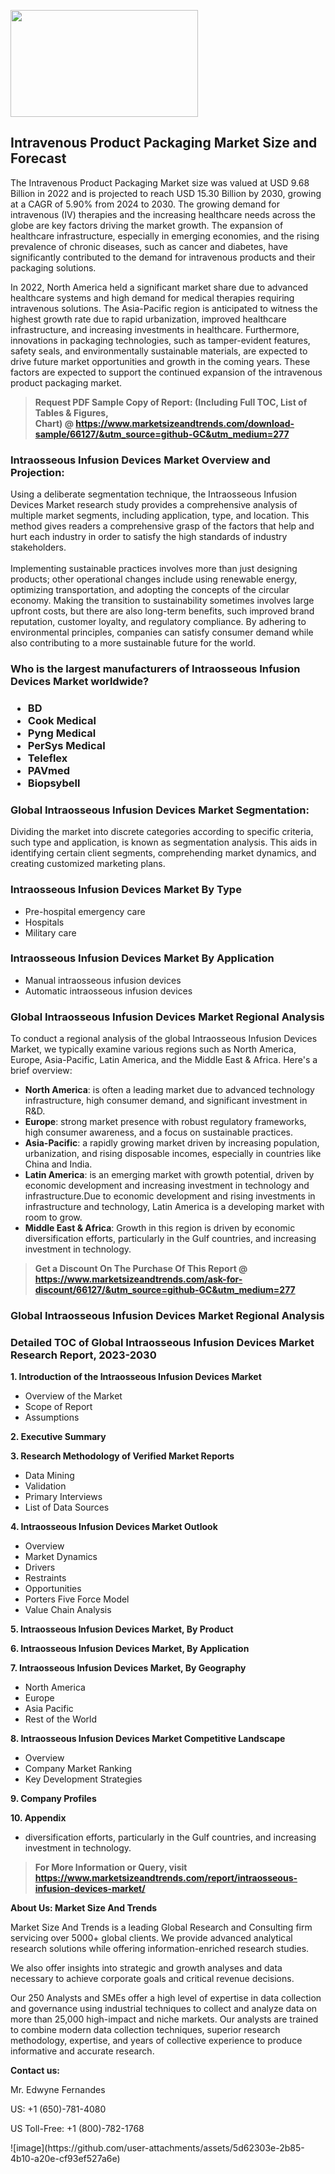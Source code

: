 <p><img class="alignnone size-medium wp-image-20088" src="https://ffe5etoiles.com/wp-content/uploads/2024/12/MST1-300x171.png" alt="" width="300" height="171" /></p><h2>Intravenous Product Packaging Market Size and Forecast</h2><p>The Intravenous Product Packaging Market size was valued at USD 9.68 Billion in 2022 and is projected to reach USD 15.30 Billion by 2030, growing at a CAGR of 5.90% from 2024 to 2030. The growing demand for intravenous (IV) therapies and the increasing healthcare needs across the globe are key factors driving the market growth. The expansion of healthcare infrastructure, especially in emerging economies, and the rising prevalence of chronic diseases, such as cancer and diabetes, have significantly contributed to the demand for intravenous products and their packaging solutions.</p><p>In 2022, North America held a significant market share due to advanced healthcare systems and high demand for medical therapies requiring intravenous solutions. The Asia-Pacific region is anticipated to witness the highest growth rate due to rapid urbanization, improved healthcare infrastructure, and increasing investments in healthcare. Furthermore, innovations in packaging technologies, such as tamper-evident features, safety seals, and environmentally sustainable materials, are expected to drive future market opportunities and growth in the coming years. These factors are expected to support the continued expansion of the intravenous product packaging market.</p></p><blockquote id="" class=""><strong>Request PDF Sample Copy of Report: (Including Full TOC, List of Tables &amp; Figures, Chart)&nbsp;@&nbsp;<strong><a href="https://www.marketsizeandtrends.com/download-sample/66127/&utm_source=github-GC&utm_medium=277" target="_blank">https://www.marketsizeandtrends.com/download-sample/66127/&utm_source=github-GC&utm_medium=277</a></strong></strong></blockquote><h3 id="" class="">Intraosseous Infusion Devices Market&nbsp;Overview and Projection:</h3><p id="" class="">Using a deliberate segmentation technique, the Intraosseous Infusion Devices Market research study provides a comprehensive analysis of multiple market segments, including application, type, and location. This method gives readers a comprehensive grasp of the factors that help and hurt each industry in order to satisfy the high standards of industry stakeholders. <br /> <br />Implementing sustainable practices involves more than just designing products; other operational changes include using renewable energy, optimizing transportation, and adopting the concepts of the circular economy. Making the transition to sustainability sometimes involves large upfront costs, but there are also long-term benefits, such improved brand reputation, customer loyalty, and regulatory compliance. By adhering to environmental principles, companies can satisfy consumer demand while also contributing to a more sustainable future for the world.</p><h3 id="" class="">Who is the largest manufacturers of&nbsp;Intraosseous Infusion Devices Market worldwide?</h3><h3 class=""><p><ul><li>BD </li><li> Cook Medical </li><li> Pyng Medical </li><li> PerSys Medical </li><li> Teleflex </li><li> PAVmed </li><li> Biopsybell</li></ul></p></h3><h3 id="" class="">Global&nbsp;Intraosseous Infusion Devices Market Segmentation:</h3><p id="" class="">Dividing the market into discrete categories according to specific criteria, such type and application, is known as segmentation analysis. This aids in identifying certain client segments, comprehending market dynamics, and creating customized marketing plans.</p><h3 id="" class="">Intraosseous Infusion Devices Market&nbsp;By Type</h3><p><p><ul><li>Pre-hospital emergency care</li><li> Hospitals</li><li> Military care</p></li></ul></p></p><h3 id="" class="">Intraosseous Infusion Devices Market&nbsp;By Application</h3><p class=""><p><ul><li>Manual intraosseous infusion devices</li><li> Automatic intraosseous infusion devices</li></ul></p></p><h3 id="" class="">Global Intraosseous Infusion Devices Market Regional Analysis</h3><p id="" class="">To conduct a regional analysis of the global Intraosseous Infusion Devices Market, we typically examine various regions such as North America, Europe, Asia-Pacific, Latin America, and the Middle East &amp; Africa. Here's a brief overview:</p><ul><li><strong>North America</strong>: is often a leading market due to advanced technology infrastructure, high consumer demand, and significant investment in R&amp;D.</li><li><strong>Europe</strong>: strong market presence with robust regulatory frameworks, high consumer awareness, and a focus on sustainable practices.</li><li><strong>Asia-Pacific</strong>: a rapidly growing market driven by increasing population, urbanization, and rising disposable incomes, especially in countries like China and India.</li><li><strong>Latin America</strong>: is an emerging market with growth potential, driven by economic development and increasing investment in technology and infrastructure.Due to economic development and rising investments in infrastructure and technology, Latin America is a developing market with room to grow.</li><li><strong>Middle East &amp; Africa</strong>: Growth in this region is driven by economic diversification efforts, particularly in the Gulf countries, and increasing investment in technology.</li></ul><blockquote id="" class=""><strong>Get a Discount On The Purchase Of This Report @ <strong><a href="https://www.marketsizeandtrends.com/ask-for-discount/66127/&utm_source=github-GC&utm_medium=277" target="_blank">https://www.marketsizeandtrends.com/ask-for-discount/66127/&utm_source=github-GC&utm_medium=277</a></strong></strong></blockquote><h3 id="" class="">Global Intraosseous Infusion Devices Market Regional Analysis</h3><h3 id="" class="">Detailed TOC of Global Intraosseous Infusion Devices Market Research Report, 2023-2030</h3><p id="" class=""><strong>1. Introduction of the Intraosseous Infusion Devices Market</strong></p><ul><li>Overview of the Market</li><li>Scope of Report</li><li>Assumptions</li></ul><p id="" class=""><strong>2. Executive Summary</strong></p><p id="" class=""><strong>3. Research Methodology of Verified Market Reports</strong></p><ul><li>Data Mining</li><li>Validation</li><li>Primary Interviews</li><li>List of Data Sources</li></ul><p id="" class=""><strong>4. Intraosseous Infusion Devices Market Outlook</strong></p><ul><li>Overview</li><li>Market Dynamics</li><li>Drivers</li><li>Restraints</li><li>Opportunities</li><li>Porters Five Force Model</li><li>Value Chain Analysis</li></ul><p id="" class=""><strong>5. Intraosseous Infusion Devices Market, By Product</strong></p><p id="" class=""><strong>6. Intraosseous Infusion Devices Market, By Application</strong></p><p id="" class=""><strong>7. Intraosseous Infusion Devices Market, By Geography</strong></p><ul><li>North America</li><li>Europe</li><li>Asia Pacific</li><li>Rest of the World</li></ul><p id="" class=""><strong>8. Intraosseous Infusion Devices Market Competitive Landscape</strong></p><ul><li>Overview</li><li>Company Market Ranking</li><li>Key Development Strategies</li></ul><p id="" class=""><strong>9. Company Profiles</strong></p><p id="" class=""><strong>10. Appendix</strong></p><ul><li>diversification efforts, particularly in the Gulf countries, and increasing investment in technology.</li></ul><blockquote id="" class=""><strong>For More Information or Query, visit <strong><strong><a href="https://www.marketsizeandtrends.com/report/intraosseous-infusion-devices-market/" target="_blank">https://www.marketsizeandtrends.com/report/intraosseous-infusion-devices-market/</a></strong></strong></strong></blockquote><p id="" class=""><strong>About Us: Market Size And Trends</strong></p><p id="" class="">Market Size And Trends is a leading Global Research and Consulting firm servicing over 5000+ global clients. We provide advanced analytical research solutions while offering information-enriched research studies.</p><p id="" class="">We also offer insights into strategic and growth analyses and data necessary to achieve corporate goals and critical revenue decisions.</p><p id="" class="">Our 250 Analysts and SMEs offer a high level of expertise in data collection and governance using industrial techniques to collect and analyze data on more than 25,000 high-impact and niche markets. Our analysts are trained to combine modern data collection techniques, superior research methodology, expertise, and years of collective experience to produce informative and accurate research.</p><p id="" class=""><strong>Contact us:</strong></p><p id="" class="">Mr. Edwyne Fernandes</p><p id="" class="">US: +1 (650)-781-4080</p><p id="" class="">US Toll-Free: +1 (800)-782-1768</p>
![image](https://github.com/user-attachments/assets/5d62303e-2b85-4b10-a20e-cf93ef527a6e)
